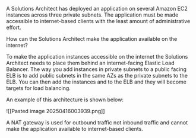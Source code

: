 A Solutions Architect has deployed an application on several Amazon EC2 instances across three private subnets. The application must be made accessible to internet-based clients with the least amount of administrative effort.

How can the Solutions Architect make the application available on the internet?

To make the application instances accessible on the internet the Solutions Architect needs to place them behind an internet-facing Elastic Load Balancer. The way you add instances in private subnets to a public facing ELB is to add public subnets in the same AZs as the private subnets to the ELB. You can then add the instances and to the ELB and they will become targets for load balancing.

An example of this architecture is shown below:

![[Pasted image 20250416003939.png]]

A NAT gateway is used for outbound traffic not inbound traffic and cannot make the application available to internet-based clients.


